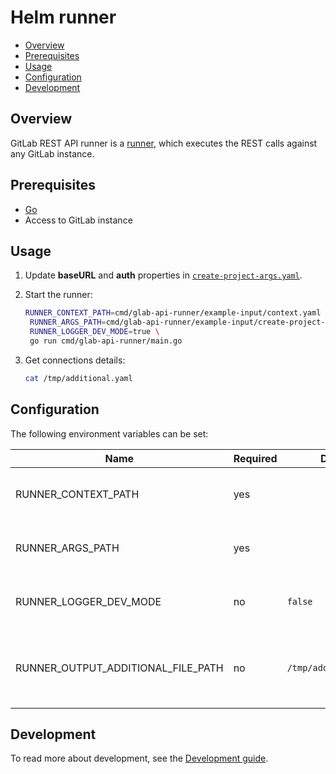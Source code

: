 # Helm runner

- [Overview](#overview)
- [Prerequisites](#prerequisites)
- [Usage](#usage)
- [Configuration](#configuration)
- [Development](#development)

## Overview

GitLab REST API runner is a [runner](https://capact.io/docs/architecture/runner), which executes the REST calls against any GitLab instance.

## Prerequisites

- [Go](https://golang.org)
- Access to GitLab instance

## Usage

1. Update **baseURL** and **auth** properties in [`create-project-args.yaml`](./example-input/create-project-args.yaml).

2. Start the runner:

    ```bash
    RUNNER_CONTEXT_PATH=cmd/glab-api-runner/example-input/context.yaml \
     RUNNER_ARGS_PATH=cmd/glab-api-runner/example-input/create-project-args.yaml \
     RUNNER_LOGGER_DEV_MODE=true \
     go run cmd/glab-api-runner/main.go
    ```

3. Get connections details:

    ```bash
    cat /tmp/additional.yaml
    ```

## Configuration

The following environment variables can be set:

| Name                                 | Required | Default                  | Description                                                                    |
|--------------------------------------|----------|--------------------------|--------------------------------------------------------------------------------|
| RUNNER_CONTEXT_PATH                  | yes      |                          | Path to the YAML file with runner context                                      |
| RUNNER_ARGS_PATH                     | yes      |                          | Path to the YAML file with input arguments                                     |
| RUNNER_LOGGER_DEV_MODE               | no       | `false`                  | Enable additional log messages                                                 |
| RUNNER_OUTPUT_ADDITIONAL_FILE_PATH   | no       | `/tmp/additional.yaml`   | Defines path under which the additional output is saved                        |

## Development

To read more about development, see the [Development guide](https://capact.io/community/development/development-guide).
